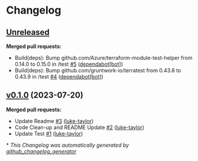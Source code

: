 # Changelog

## [Unreleased](https://github.com/Azure/terraform-azurerm-vnet-gateway/tree/HEAD)

**Merged pull requests:**

- Build\(deps\): Bump github.com/Azure/terraform-module-test-helper from 0.14.0 to 0.15.0 in /test [\#5](https://github.com/Azure/terraform-azurerm-vnet-gateway/pull/5) ([dependabot[bot]](https://github.com/apps/dependabot))
- Build\(deps\): Bump github.com/gruntwork-io/terratest from 0.43.8 to 0.43.9 in /test [\#4](https://github.com/Azure/terraform-azurerm-vnet-gateway/pull/4) ([dependabot[bot]](https://github.com/apps/dependabot))

## [v0.1.0](https://github.com/Azure/terraform-azurerm-vnet-gateway/tree/v0.1.0) (2023-07-20)

**Merged pull requests:**

- Update Readme [\#3](https://github.com/Azure/terraform-azurerm-vnet-gateway/pull/3) ([luke-taylor](https://github.com/luke-taylor))
- Code Clean-up and README Update [\#2](https://github.com/Azure/terraform-azurerm-vnet-gateway/pull/2) ([luke-taylor](https://github.com/luke-taylor))
- Update Test  [\#1](https://github.com/Azure/terraform-azurerm-vnet-gateway/pull/1) ([luke-taylor](https://github.com/luke-taylor))



\* *This Changelog was automatically generated by [github_changelog_generator](https://github.com/github-changelog-generator/github-changelog-generator)*
